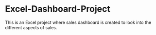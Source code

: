 # Excel-Dashboard-Project
This is an Excel project where sales dashboard is created to look into the different aspects of sales.
